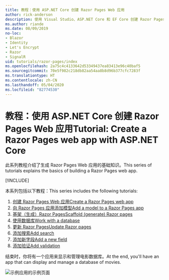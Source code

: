 ```yaml
---
title: 教程：使用 ASP.NET Core 创建 Razor Pages Web 应用
author: rick-anderson
description: 使用 Visual Studio、ASP.NET Core 和 EF Core 创建 Razor Pages Web 应用。
ms.author: riande
ms.date: 08/09/2019
no-loc:
- Blazor
- Identity
- Let's Encrypt
- Razor
- SignalR
uid: tutorials/razor-pages/index
ms.openlocfilehash: 2a75c4c4133642d53349437ea83413e96c40baf5
ms.sourcegitcommit: 70e5f982c218db82aa54aa8b8d96b377cfc7283f
ms.translationtype: HT
ms.contentlocale: zh-CN
ms.lasthandoff: 05/04/2020
ms.locfileid: "82774530"
---
```

# <a name="tutorial-create-a-razor-pages-web-app-with-aspnet-core"></a><span data-ttu-id="f2614-103">教程：使用 ASP.NET Core 创建 Razor Pages Web 应用</span><span class="sxs-lookup"><span data-stu-id="f2614-103">Tutorial: Create a Razor Pages web app with ASP.NET Core</span></span>

<span data-ttu-id="f2614-104">此系列教程介绍了生成 Razor Pages Web 应用的基础知识。</span><span class="sxs-lookup"><span data-stu-id="f2614-104">This series of tutorials explains the basics of building a Razor Pages web app.</span></span> 

[!INCLUDE[](~/includes/advancedRP.md)]

<span data-ttu-id="f2614-105">本系列包括以下教程：</span><span class="sxs-lookup"><span data-stu-id="f2614-105">This series includes the following tutorials:</span></span>

1. <span data-ttu-id="f2614-106">[创建 Razor Pages Web 应用](xref:tutorials/razor-pages/razor-pages-start)</span><span class="sxs-lookup"><span data-stu-id="f2614-106">[Create a Razor Pages web app](xref:tutorials/razor-pages/razor-pages-start)</span></span>
1. <span data-ttu-id="f2614-107">[向 Razor Pages 应用添加模型](xref:tutorials/razor-pages/model)</span><span class="sxs-lookup"><span data-stu-id="f2614-107">[Add a model to a Razor Pages app](xref:tutorials/razor-pages/model)</span></span>
1. <span data-ttu-id="f2614-108">[基架（生成）Razor Pages](xref:tutorials/razor-pages/page)</span><span class="sxs-lookup"><span data-stu-id="f2614-108">[Scaffold (generate) Razor pages](xref:tutorials/razor-pages/page)</span></span>
1. [<span data-ttu-id="f2614-109">使用数据库</span><span class="sxs-lookup"><span data-stu-id="f2614-109">Work with a database</span></span>](xref:tutorials/razor-pages/sql)
1. <span data-ttu-id="f2614-110">[更新 Razor Pages](xref:tutorials/razor-pages/da1)</span><span class="sxs-lookup"><span data-stu-id="f2614-110">[Update Razor pages](xref:tutorials/razor-pages/da1)</span></span>
1. [<span data-ttu-id="f2614-111">添加搜索</span><span class="sxs-lookup"><span data-stu-id="f2614-111">Add search</span></span>](xref:tutorials/razor-pages/search)
1. [<span data-ttu-id="f2614-112">添加新字段</span><span class="sxs-lookup"><span data-stu-id="f2614-112">Add a new field</span></span>](xref:tutorials/razor-pages/new-field)
1. [<span data-ttu-id="f2614-113">添加验证</span><span class="sxs-lookup"><span data-stu-id="f2614-113">Add validation</span></span>](xref:tutorials/razor-pages/validation)

<span data-ttu-id="f2614-114">结束时，你将有一个应用来显示和管理电影数据库。</span><span class="sxs-lookup"><span data-stu-id="f2614-114">At the end, you'll have an app that can display and manage a database of movies.</span></span>

![示例应用的示例页面](index/_static/sample-page.png)
